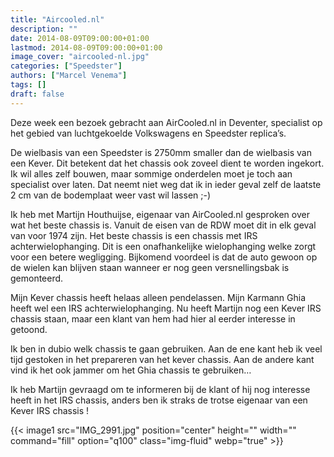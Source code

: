 ```yaml
---
title: "Aircooled.nl"
description: ""
date: 2014-08-09T09:00:00+01:00
lastmod: 2014-08-09T09:00:00+01:00
image_cover: "aircooled-nl.jpg"
categories: ["Speedster"]
authors: ["Marcel Venema"] 
tags: []
draft: false
---
```


Deze week een bezoek gebracht aan AirCooled.nl in Deventer, specialist op het gebied van luchtgekoelde Volkswagens en Speedster replica’s. 

De wielbasis van een Speedster is 2750mm smaller dan de wielbasis van een Kever. Dit betekent dat het chassis ook zoveel dient te worden ingekort. Ik wil alles zelf bouwen, maar sommige onderdelen moet je toch aan specialist over laten. Dat neemt niet weg dat ik in ieder geval zelf de laatste 2 cm van de bodemplaat weer vast wil lassen ;-)

Ik heb met Martijn Houthuijse, eigenaar van AirCooled.nl gesproken over wat het beste chassis is. Vanuit de eisen van de RDW moet dit in elk geval van voor 1974 zijn. Het beste chassis is een chassis met IRS achterwielophanging. Dit is een onafhankelijke wielophanging welke zorgt voor een betere wegligging. Bijkomend voordeel is dat de auto gewoon op de wielen kan blijven staan wanneer er nog geen versnellingsbak is gemonteerd. 


Mijn Kever chassis heeft helaas alleen pendelassen. Mijn Karmann Ghia heeft wel een IRS achterwielophanging. Nu heeft Martijn nog een Kever IRS chassis staan, maar een klant van hem had hier al eerder interesse in getoond.

Ik ben in dubio welk chassis te gaan gebruiken. Aan de ene kant heb ik veel tijd gestoken in het prepareren van het kever chassis. Aan de andere kant vind ik het ook jammer om het Ghia chassis te gebruiken…

Ik heb Martijn gevraagd om te informeren bij de klant of hij nog interesse heeft in het IRS chassis, anders ben ik straks de trotse eigenaar van een Kever IRS chassis ! 

{{< image1 src="IMG_2991.jpg" position="center" height="" width="" command="fill" option="q100" class="img-fluid" webp="true" >}}

 &nbsp;  
  